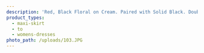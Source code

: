 ```yaml
---
description: 'Red, Black Floral on Cream. Paired with Solid Black. Double Brushed Poly.'
product_types:
  - maxi-skirt
  - to
  - womens-dresses
photo_path: /uploads/103.JPG
---
```


